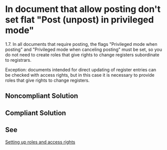 # In document that allow posting don't set flat "Post (unpost) in privileged mode"

1.7. In all documents that require posting, the flags "Privileged mode when posting" 
and "Privileged mode when canceling posting" must be set, so you do not need to create 
roles that give rights to change registers subordinate to registrars.

Exception: documents intended for direct updating of register 
entries can be checked with access rights, but in this case it is necessary to provide 
roles that give rights to change registers.

## Noncompliant Solution

## Compliant Solution

## See

[Setting up roles and access rights](https://its.1c.ru/db/v8std#content:689:hdoc:1.7)